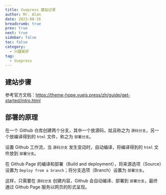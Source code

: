 ```yaml
---
title: Vuepress 建站记录
author: Mr. Alan
date: 2023-08-16
breadcrumb: true
prev: true
next: true
sidebar: false
toc: false
category:
  - 兴趣爱好
tag:
  - Vuepress
---
```

## 建站步骤

参考官方文档：https://theme-hope.vuejs.press/zh/guide/get-started/intro.html

## 部署的原理

在一个 Github 仓库创建两个分支，其中一个放源码，姑且称之为 `源码分支`，另一个放编译得到的 `html` 文件，称之为 `部署分支`。

设置 Github 工作流，当 `源码分支` 发生变动时，自动编译，将编译得到的 `html` 文件放到 `部署分支`。

在 Github Page 的编译和部署（Build and deployment），将来源选项（Source）设置为 `Deploy from a branch`；将分支选项（Branch）设置为 `部署分支`。

这样，只需要在 `源码分支` 创建内容，Github 会自动编译、部署到 `部署分支`，最终通过 Github Page 服务以网页的形式呈现。
